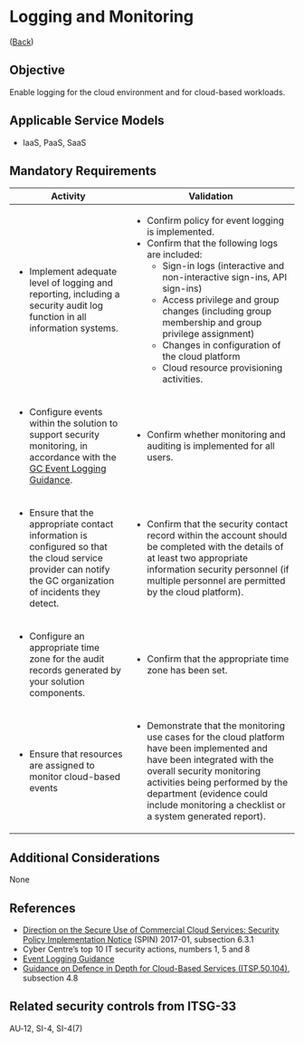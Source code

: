 # Logging and Monitoring

([Back](../README.md))

## Objective

Enable logging for the cloud environment and for cloud-based workloads.

## Applicable Service Models

- IaaS, PaaS, SaaS

## Mandatory Requirements

| Activity                                                                                                                                   | Validation                                                                                                                                                                                                                                                                                                                                                                                                         |
| -------------------------------------------------------------------------------------------------------------------------------------------------------- | ------------------------------------------------------------------------------------------------------------------------------------------------------------------------------------------------------------------------------------------------------------------------------------------------------------------------------------------------------------------------------------------------------------------ |
| <ul><li>Implement adequate level of logging and reporting, including a security audit log function in all information systems.</li></ul>                 | <ul><li>Confirm policy for event logging is implemented.</li><li>Confirm that the following logs are included: <ul><li>Sign-in logs (interactive and non-interactive sign-ins, API sign-ins)</li><li>Access privilege and group changes (including group membership and group privilege assignment)</li><li>Changes in configuration of the cloud platform</li><li>Cloud resource provisioning activities.</li></ul></li></ul> |
| <ul><li>Configure events within the solution to support security monitoring, in accordance with the [GC Event Logging Guidance](https://www.canada.ca/en/government/system/digital-government/online-security-privacy/event-logging-guidance.html).</li></ul>                     | <ul><li>Confirm whether monitoring and auditing is implemented for all users.</li></ul>                                                                                                                                                                                                                                                                                                                                 |
| <ul><li>Ensure that the appropriate contact information is configured so that the cloud service provider can notify the GC organization of incidents they detect.</li></ul> | <ul><li>Confirm that the security contact record within the account should be completed with the details of at least two appropriate information security personnel (if multiple personnel are permitted by the cloud platform).</li></ul>                                                                                                                                                                                               |
| <ul><li>Configure an appropriate time zone for the audit records generated by your solution components.</li></ul>                                        | <ul><li>Confirm that the appropriate time zone has been set.</li></ul>                                                                                                                                                                                                                                                                                                                                             |
| <ul><li>Ensure that resources are assigned to monitor cloud-based events</li></ul>                                                                       | <ul><li>Demonstrate that the monitoring use cases for the cloud platform have been implemented and have been integrated with the overall security monitoring activities being performed by the department (evidence could include monitoring a checklist or a system generated report).</li></ul>                                                                                                                |

## Additional Considerations

None

## References

- [Direction on the Secure Use of Commercial Cloud Services: Security Policy Implementation Notice](https://www.canada.ca/en/treasury-board-secretariat/services/access-information-privacy/security-identity-management/direction-secure-use-commercial-cloud-services-spin.html) (SPIN) 2017-01, subsection 6.3.1
- Cyber Centre’s top 10 IT security actions, numbers 1, 5 and 8
- [Event Logging Guidance](https://www.canada.ca/en/government/system/digital-government/online-security-privacy/event-logging-guidance.html)
- [Guidance on Defence in Depth for Cloud-Based Services (ITSP.50.104)](https://cyber.gc.ca/en/guidance/itsp50104-guidance-defence-depth-cloud-based-services), subsection 4.8

## Related security controls from ITSG-33

AU‑12, SI-4, SI-4(7)
